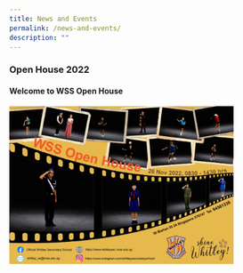 ```yaml
---
title: News and Events
permalink: /news-and-events/
description: ""
---
```

### Open House 2022

#### Welcome to WSS Open House

<img src="/images/openhouse.png" style="width:80%">